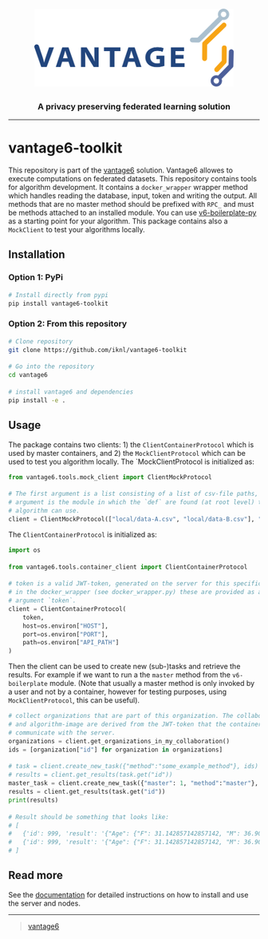 <h1 align="center">
  <br>
  <a href="https://vantage6.ai"><img src="https://github.com/IKNL/guidelines/blob/master/resources/logos/vantage6.png?raw=true" alt="vantage6" width="400"></a>
</h1>

<h3 align=center> A privacy preserving federated learning solution</h3>

--------------------

# vantage6-toolkit
This repository is part of the [vantage6](https://vantage6.ai) solution. Vantage6 allowes to execute computations on federated datasets. This repository contains tools for algorithm development. It contains a `docker_wrapper` wrapper method which handles reading the database, input, token and writing the output. All methods that are no master method should be prefixed with `RPC_` and must be methods attached to an installed module. You can use [v6-boilerplate-py](https://github.com/iknl/v6-boilerplate-py) as a starting point for your algorithm. This package contains also a `MockClient` to test your algorithms locally.

## Installation
### Option 1: PyPi
```bash
# Install directly from pypi
pip install vantage6-toolkit
```
### Option 2: From this repository
```bash
# Clone repository
git clone https://github.com/iknl/vantage6-toolkit

# Go into the repository
cd vantage6

# install vantage6 and dependencies
pip install -e .
```

## Usage
The package contains two clients: 1) the `ClientContainerProtocol` which is used by master containers, and 2) the `MockClientProtocol` which can be used to test you algorithm locally. The `MockClientProtocol is initialized as:
```Python
from vantage6.tools.mock_client import ClientMockProtocol

# The first argument is a list consisting of a list of csv-file paths, the second
# argument is the module in which the `def` are found (at root level) that the
# algorithm can use.
client = ClientMockProtocol(["local/data-A.csv", "local/data-B.csv"], "v6-boilerplate-py")
```

The `ClientContainerProtocol` is initialized as:
```python
import os

from vantage6.tools.container_client import ClientContainerProtocol

# token is a valid JWT-token, generated on the server for this specific task
# in the docker_wrapper (see docker_wrapper.py) these are provided as an
# argument `token`.
client = ClientContainerProtocol(
    token,
    host=os.environ["HOST"],
    port=os.environ["PORT"],
    path=os.environ["API_PATH"]
)
```

Then the client can be used to create new (sub-)tasks and retrieve the results. For example if we want to run a the `master` method from the `v6-boilerplate` module. (Note that usually a master method is only invoked by a user and not by a container, however for testing purposes, using `MockClientProtocol`, this can be useful).

```Python
# collect organizations that are part of this organization. The collaboration
# and algorithm-image are derived from the JWT-token that the container uses to
# communicate with the server.
organizations = client.get_organizations_in_my_collaboration()
ids = [organization["id"] for organization in organizations]

# task = client.create_new_task({"method":"some_example_method"}, ids)
# results = client.get_results(task.get("id"))
master_task = client.create_new_task({"master": 1, "method":"master"}, [ids[0]])
results = client.get_results(task.get("id"))
print(results)

# Result should be something that looks like:
# [
#   {'id': 999, 'result': '{"Age": {"F": 31.142857142857142, "M": 36.90909090909091}}'},
#   {'id': 999, 'result': '{"Age": {"F": 31.142857142857142, "M": 36.90909090909091}}'}
# ]

```
## Read more
See the [documentation](https://docs.vantage6.ai/) for detailed instructions on how to install and use the server and nodes.

------------------------------------
> [vantage6](https://vantage6.ai)